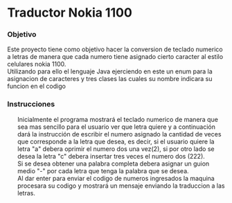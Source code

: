 <h1>Traductor Nokia 1100</h1>
<h3>Objetivo</h3>
<p>Este proyecto tiene como objetivo hacer la conversion de teclado numerico a letras de manera que cada numero tiene asignado cierto caracter al estilo celulares nokia 1100.<br>
Utilizando para ello el lenguaje Java ejerciendo en este un enum para la asignacion de caracteres y tres clases las cuales su nombre indicara su funcion en el codigo </p>
<h3>Instrucciones</h3>
<ul>
  <il>Inicialmente el programa mostrará el teclado numerico de manera que sea mas sencillo para el usuario ver que letra quiere y a continuación dará la instrucción de escribir el numero asignado la cantidad de veces que corresponde a la letra que desea, es decir, si el usuario quiere la letra "a" debera oprimir el numero dos una vez(2), si por otro lado se desea la letra "c" debera insertar tres veces el numero dos (222).</il>
  <br>
  <il>Si se desea obtener una palabra completa debera asignar un guion medio "-" por cada letra que tenga la palabra que se desea.</il>
  <br>
  <il>Al dar enter para enviar el codigo de numeros ingresados la maquina procesara su codigo y mostrará un mensaje enviando la traduccion a las letras.</il>
  
</ul>
